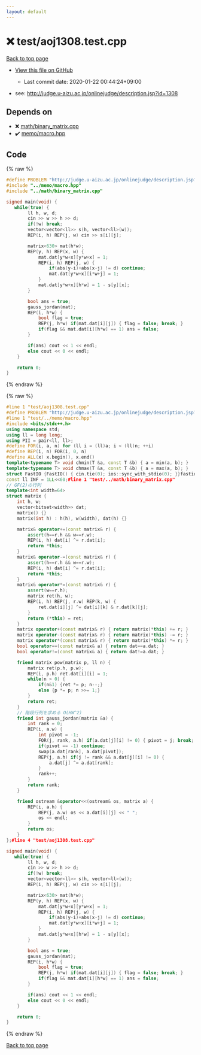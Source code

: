 ```yaml
---
layout: default
---
```


<!-- mathjax config similar to math.stackexchange -->
<script type="text/javascript" async
  src="https://cdnjs.cloudflare.com/ajax/libs/mathjax/2.7.5/MathJax.js?config=TeX-MML-AM_CHTML">
</script>
<script type="text/x-mathjax-config">
  MathJax.Hub.Config({
    TeX: { equationNumbers: { autoNumber: "AMS" }},
    tex2jax: {
      inlineMath: [ ['$','$'] ],
      processEscapes: true
    },
    "HTML-CSS": { matchFontHeight: false },
    displayAlign: "left",
    displayIndent: "2em"
  });
</script>

<script type="text/javascript" src="https://cdnjs.cloudflare.com/ajax/libs/jquery/3.4.1/jquery.min.js"></script>
<script src="https://cdn.jsdelivr.net/npm/jquery-balloon-js@1.1.2/jquery.balloon.min.js" integrity="sha256-ZEYs9VrgAeNuPvs15E39OsyOJaIkXEEt10fzxJ20+2I=" crossorigin="anonymous"></script>
<script type="text/javascript" src="../../assets/js/copy-button.js"></script>
<link rel="stylesheet" href="../../assets/css/copy-button.css" />


# :x: test/aoj1308.test.cpp

<a href="../../index.html">Back to top page</a>

* <a href="{{ site.github.repository_url }}/blob/master/test/aoj1308.test.cpp">View this file on GitHub</a>
    - Last commit date: 2020-01-22 00:44:24+09:00


* see: <a href="http://judge.u-aizu.ac.jp/onlinejudge/description.jsp?id=1308">http://judge.u-aizu.ac.jp/onlinejudge/description.jsp?id=1308</a>


## Depends on

* :x: <a href="../../library/math/binary_matrix.cpp.html">math/binary_matrix.cpp</a>
* :heavy_check_mark: <a href="../../library/memo/macro.hpp.html">memo/macro.hpp</a>


## Code

<a id="unbundled"></a>
{% raw %}
```cpp
#define PROBLEM "http://judge.u-aizu.ac.jp/onlinejudge/description.jsp?id=1308"
#include "../memo/macro.hpp"
#include "../math/binary_matrix.cpp"

signed main(void) {
   while(true) { 
        ll h, w, d;
        cin >> w >> h >> d;
        if(!w) break;
        vector<vector<ll>> s(h, vector<ll>(w));
        REP(i, h) REP(j, w) cin >> s[i][j];

        matrix<630> mat(h*w);
        REP(y, h) REP(x, w) {
            mat.dat[y*w+x][y*w+x] = 1;
            REP(i, h) REP(j, w) {
                if(abs(y-i)+abs(x-j) != d) continue;
                mat.dat[y*w+x][i*w+j] = 1;
            }
            mat.dat[y*w+x][h*w] = 1 - s[y][x];
        }

        bool ans = true;
        gauss_jordan(mat);
        REP(i, h*w) {
            bool flag = true;
            REP(j, h*w) if(mat.dat[i][j]) { flag = false; break; } 
            if(flag && mat.dat[i][h*w] == 1) ans = false; 
        }

        if(ans) cout << 1 << endl;
        else cout << 0 << endl;
    }

    return 0;
}
```
{% endraw %}

<a id="bundled"></a>
{% raw %}
```cpp
#line 1 "test/aoj1308.test.cpp"
#define PROBLEM "http://judge.u-aizu.ac.jp/onlinejudge/description.jsp?id=1308"
#line 1 "test/../memo/macro.hpp"
#include <bits/stdc++.h>
using namespace std;
using ll = long long;
using PII = pair<ll, ll>;
#define FOR(i, a, n) for (ll i = (ll)a; i < (ll)n; ++i)
#define REP(i, n) FOR(i, 0, n)
#define ALL(x) x.begin(), x.end()
template<typename T> void chmin(T &a, const T &b) { a = min(a, b); }
template<typename T> void chmax(T &a, const T &b) { a = max(a, b); }
struct FastIO {FastIO() { cin.tie(0); ios::sync_with_stdio(0); }}fastiofastio;
const ll INF = 1LL<<60;#line 1 "test/../math/binary_matrix.cpp"
// GF(2)の行列
template<int width=64>
struct matrix {
    int h, w;
    vector<bitset<width>> dat;
    matrix() {}
    matrix(int h) : h(h), w(width), dat(h) {}

    matrix& operator+=(const matrix& r) {
        assert(h==r.h && w==r.w);
        REP(i, h) dat[i] ^= r.dat[i];
        return *this;
    }
    matrix& operator-=(const matrix& r) {
        assert(h==r.h && w==r.w);
        REP(i, h) dat[i] ^= r.dat[i];
        return *this;
    }
    matrix& operator*=(const matrix& r) {
        assert(w==r.h);
        matrix ret(h, w);
        REP(i, h) REP(j, r.w) REP(k, w) {
            ret.dat[i][j] ^= dat[i][k] & r.dat[k][j];
        }
        return (*this) = ret;
    }
    matrix operator+(const matrix& r) { return matrix(*this) += r; }
    matrix operator-(const matrix& r) { return matrix(*this) -= r; }
    matrix operator*(const matrix& r) { return matrix(*this) *= r; }
    bool operator==(const matrix& a) { return dat==a.dat; }
    bool operator!=(const matrix& a) { return dat!=a.dat; }

    friend matrix pow(matrix p, ll n) {
        matrix ret(p.h, p.w);
        REP(i, p.h) ret.dat[i][i] = 1;
        while(n > 0) {
            if(n&1) {ret *= p; n--;}
            else {p *= p; n >>= 1;}
        }
        return ret;
    }
    // 階段行列を求める O(HW^2)
    friend int gauss_jordan(matrix &a) {
        int rank = 0;
        REP(i, a.w) {
            int pivot = -1;
            FOR(j, rank, a.h) if(a.dat[j][i] != 0) { pivot = j; break; }
            if(pivot == -1) continue;
            swap(a.dat[rank], a.dat[pivot]);
            REP(j, a.h) if(j != rank && a.dat[j][i] != 0) {
                a.dat[j] ^= a.dat[rank];
            }
            rank++;
        }
        return rank;
    }

    friend ostream &operator<<(ostream& os, matrix a) {
        REP(i, a.h) {
            REP(j, a.w) os << a.dat[i][j] << " ";
            os << endl;
        }
        return os;
    }
};#line 4 "test/aoj1308.test.cpp"

signed main(void) {
   while(true) { 
        ll h, w, d;
        cin >> w >> h >> d;
        if(!w) break;
        vector<vector<ll>> s(h, vector<ll>(w));
        REP(i, h) REP(j, w) cin >> s[i][j];

        matrix<630> mat(h*w);
        REP(y, h) REP(x, w) {
            mat.dat[y*w+x][y*w+x] = 1;
            REP(i, h) REP(j, w) {
                if(abs(y-i)+abs(x-j) != d) continue;
                mat.dat[y*w+x][i*w+j] = 1;
            }
            mat.dat[y*w+x][h*w] = 1 - s[y][x];
        }

        bool ans = true;
        gauss_jordan(mat);
        REP(i, h*w) {
            bool flag = true;
            REP(j, h*w) if(mat.dat[i][j]) { flag = false; break; } 
            if(flag && mat.dat[i][h*w] == 1) ans = false; 
        }

        if(ans) cout << 1 << endl;
        else cout << 0 << endl;
    }

    return 0;
}
```
{% endraw %}

<a href="../../index.html">Back to top page</a>

